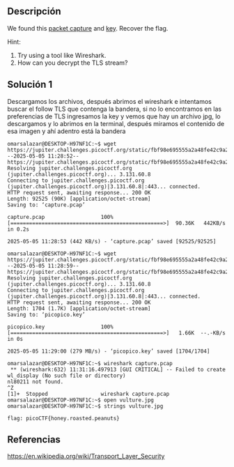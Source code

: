 ## Descripción 
We found this [packet capture](https://jupiter.challenges.picoctf.org/static/fbf98e695555a2a48fe42c9a245de376/capture.pcap) and [key](https://jupiter.challenges.picoctf.org/static/fbf98e695555a2a48fe42c9a245de376/picopico.key). Recover the flag.

Hint:
1. Try using a tool like Wireshark.
2. How can you decrypt the TLS stream?
## Solución 1

Descargamos los archivos, después abrimos el wireshark e intentamos buscar el follow TLS que contenga la bandera, si no lo encontramos en las preferencias de TLS ingresamos la key y vemos que hay un archivo jpg, lo descargamos y lo abrimos en la terminal, después miramos el contenido de esa imagen y ahí adentro está la bandera 

```
omarsalazar@DESKTOP-H97NF1C:~$ wget https://jupiter.challenges.picoctf.org/static/fbf98e695555a2a48fe42c9a245de376/capture.pcap
--2025-05-05 11:28:52--  https://jupiter.challenges.picoctf.org/static/fbf98e695555a2a48fe42c9a245de376/capture.pcap
Resolving jupiter.challenges.picoctf.org (jupiter.challenges.picoctf.org)... 3.131.60.8
Connecting to jupiter.challenges.picoctf.org (jupiter.challenges.picoctf.org)|3.131.60.8|:443... connected.
HTTP request sent, awaiting response... 200 OK
Length: 92525 (90K) [application/octet-stream]
Saving to: ‘capture.pcap’

capture.pcap                  100%[=================================================>]  90.36K   442KB/s    in 0.2s

2025-05-05 11:28:53 (442 KB/s) - ‘capture.pcap’ saved [92525/92525]

omarsalazar@DESKTOP-H97NF1C:~$ wget https://jupiter.challenges.picoctf.org/static/fbf98e695555a2a48fe42c9a245de376/picopico.key
--2025-05-05 11:28:59--  https://jupiter.challenges.picoctf.org/static/fbf98e695555a2a48fe42c9a245de376/picopico.key
Resolving jupiter.challenges.picoctf.org (jupiter.challenges.picoctf.org)... 3.131.60.8
Connecting to jupiter.challenges.picoctf.org (jupiter.challenges.picoctf.org)|3.131.60.8|:443... connected.
HTTP request sent, awaiting response... 200 OK
Length: 1704 (1.7K) [application/octet-stream]
Saving to: ‘picopico.key’

picopico.key                  100%[=================================================>]   1.66K  --.-KB/s    in 0s

2025-05-05 11:29:00 (279 MB/s) - ‘picopico.key’ saved [1704/1704]

omarsalazar@DESKTOP-H97NF1C:~$ wireshark capture.pcap
 ** (wireshark:632) 11:31:16.497913 [GUI CRITICAL] -- Failed to create wl_display (No such file or directory)
nl80211 not found.
^Z
[1]+  Stopped                 wireshark capture.pcap
omarsalazar@DESKTOP-H97NF1C:~$ open vulture.jpg
omarsalazar@DESKTOP-H97NF1C:~$ strings vulture.jpg

flag: picoCTF{honey.roasted.peanuts}
```

## Referencias 
https://en.wikipedia.org/wiki/Transport_Layer_Security
